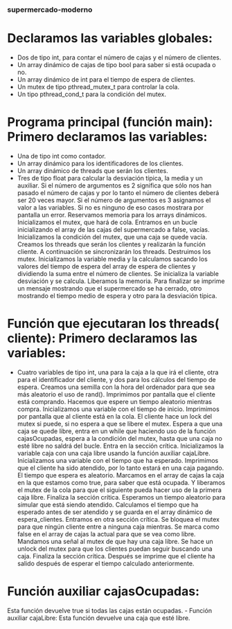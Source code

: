 ### supermercado-moderno

# Declaramos las variables globales:
- Dos de tipo int, para contar el número de cajas y el número de clientes.
- Un array dinámico de cajas de tipo bool para saber si está ocupada o no.
- Un array dinámico de int para el tiempo de espera de clientes.
- Un mutex de tipo pthread_mutex_t para controlar la cola.
- Un tipo pthread_cond_t para la condición del mutex.
# Programa principal (función main): Primero declaramos las variables:
- Una de tipo int como contador.
- Un array dinámico para los identificadores de los clientes.
- Un array dinámico de threads que serán los clientes.
- Tres de tipo float para calcular la desviación típica, la media y un auxiliar.
Si el número de argumentos es 2 significa que sólo nos han pasado el número de cajas y por lo tanto el número de clientes deberá ser 20 veces mayor.
Si el número de argumentos es 3 asignamos el valor a las variables. Si no es ninguno de eso casos mostrara por pantalla un error.
Reservamos memoria para los arrays dinámicos.
Inicializamos el mutex, que hará de cola.
Entramos en un bucle inicializando el array de las cajas del supermercado a false, vacías.
Inicializamos la condición del mutex, que una caja se quede vacía.
Creamos los threads que serán los clientes y realizarán la función cliente.
A continuación se sincronizarán los threads.
Destruimos los mutex.
Inicializamos la variable media y la calculamos sacando los valores del tiempo de espera del array de espera de clientes y dividiendo la suma entre el número de clientes.
Se inicializa la variable desviación y se calcula. Liberamos la memoria.
Para finalizar se imprime un mensaje mostrando que el supermercado se ha cerrado, otro mostrando el tiempo medio de espera y otro para la desviación típica.

# Función que ejecutaran los threads( cliente): Primero declaramos las variables:
- Cuatro variables de tipo int, una para la caja a la que irá el cliente, otra para el identificador del cliente, y dos para los cálculos del tiempo de espera.
Creamos una semilla con la hora del ordenador para que sea más aleatorio el uso de rand(). Imprimimos por pantalla que el cliente está comprando.
Hacemos que espere un tiempo aleatorio mientras compra.
Inicializamos una variable con el tiempo de inicio.
Imprimimos por pantalla que al cliente está en la cola.
El cliente hace un lock del mutex si puede, si no espera a que se libere el mutex.
Espera a que una caja se quede libre, entra en un while que haciendo uso de la función cajasOcupadas, espera a la condición del mutex, hasta que una caja no esté libre no saldrá del bucle.
Entra en la sección crítica.
Inicializamos la variable caja con una caja libre usando la función auxiliar cajaLibre.
Inicializamos una variable con el tiempo que ha esperado.
Imprimimos que el cliente ha sido atendido, por lo tanto estará en una caja pagando. El tiempo que espera es aleatorio.
Marcamos en el array de cajas la caja en la que estamos como true, para saber que está ocupada.
Y liberamos el mutex de la cola para que el siguiente pueda hacer uso de la primera caja libre.
Finaliza la sección crítica.
Esperamos un tiempo aleatorio para simular que está siendo atendido.
Calculamos el tiempo que ha esperado antes de ser atendido y se guarda en el array dinámico de espera_clientes.
Entramos en otra sección crítica.
Se bloquea el mutex para que ningún cliente entre a ninguna caja mientras.
Se marca como false en el array de cajas la actual para que se vea como libre. Mandamos una señal al mutex de que hay una caja libre.
Se hace un unlock del mutex para que los clientes puedan seguir buscando una caja. Finaliza la sección crítica.
Después se imprime que el cliente ha salido después de esperar el tiempo calculado anteriormente.
 
# Función auxiliar cajasOcupadas:
Esta función devuelve true si todas las cajas están ocupadas. - Función auxiliar cajaLibre:
Esta función devuelve una caja que esté libre.
